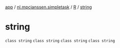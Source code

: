 [app](../../../index.md) / [nl.mpcjanssen.simpletask](../../index.md) / [R](../index.md) / [string](.)

# string

`class string`
`class string`
`class string`
`class string`